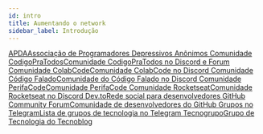 ```yaml
---
id: intro
title: Aumentando o network
sidebar_label: Introdução
---
```


<a class="link-block" href="https://www.facebook.com/groups/osadpa/" target="_blank">
  <i class="fas fa-link"></i>
  <span>APDA</span>Associação de Programadores Depressivos Anônimos
</a>

<a class="link-block" href="https://comunidade.codigopratodos.com/" target="_blank">
  <i class="fas fa-link"></i>
  <span>Comunidade CodigoPraTodos</span>Comunidade CodigoPraTodos no Discord e Forum
</a>

<a class="link-block" href="https://discord.gg/YeeEAYj" target="_blank">
  <i class="fas fa-link"></i>
  <span>Comunidade ColabCode</span>Comunidade ColabCode no Discord
</a>

<a class="link-block" href="https://discord.gg/3y4X9pm" target="_blank">
  <i class="fas fa-link"></i>
  <span>Comunidade Código Falado</span>Comunidade do Código Falado no Discord
</a>

<a class="link-block" href="https://perifacode.com/" target="_blank">
  <i class="fas fa-link"></i>
  <span>Comunidade PerifaCode</span>Comunidade PerifaCode
</a>

<a class="link-block" href="https://discordapp.com/invite/gCRAFhc" target="_blank">
  <i class="fas fa-link"></i>
  <span>Comunidade Rocketseat</span>Comunidade Rocketseat no Discord
</a>

<a class="link-block" href="https://dev.to/" target="_blank">
  <i class="fas fa-link"></i>
  <span>Dev.to</span>Rede social para desenvolvedores
</a>

<a class="link-block" href="https://github.community/" target="_blank">
  <i class="fas fa-link"></i>
  <span>GitHub Community Forum</span>Comunidade de desenvolvedores do GitHub
</a>

<a class="link-block" href="http://listatelegram.github.io/" target="_blank">
  <i class="fas fa-link"></i>
  <span>Grupos no Telegram</span>Lista de grupos de tecnologia no Telegram
</a>

<a class="link-block" href="https://www.facebook.com/groups/102474963422805/" target="_blank">
  <i class="fas fa-link"></i>
  <span>Tecnogrupo</span>Grupo de Tecnologia do Tecnoblog
</a>

<!--
<a class="link-block" href="" target="_blank">
  <i class="fas fa-link"></i>
  <span></span>
</a>
 -->
